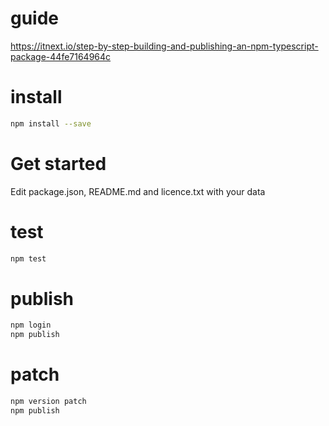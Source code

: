 # guide

https://itnext.io/step-by-step-building-and-publishing-an-npm-typescript-package-44fe7164964c

# install

```bash
npm install --save
```

# Get started

Edit package.json, README.md and licence.txt with your data

# test

```bash
npm test
```

# publish

```bash
npm login
npm publish
```

# patch

```bash
npm version patch
npm publish
```

